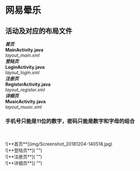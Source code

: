# 网易晕乐
## 活动及对应的布局文件
***首页***<br>
**MainActivity.java**<br>
*layout_main.xml*<br>
***登陆页***<br>
**LoginActivity.java**<br>
*layout_login.xml*<br>
***注册页***<br>
**RegisterActivity.java**<br>
*layout_register.xml*<br>
***详细页***<br>
**MusicActivity.java**<br>
*layout_music.xml*<br>
### 手机号只能是11位的数字，密码只能是数字和字母的组合
<br>
<br>
![**首页**](img/Screenshot_20181204-140518.jpg) <br>
![**登陆页**]( "")<br>
![**注册页**]( "")<br>
![**详细页**]( "")<br>
